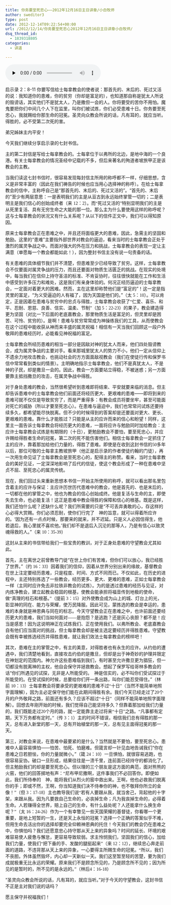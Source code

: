 ```yaml
---
title: 你务要至死忠心——2012年12月16日主日讲章/小白牧师
author: sweditor3
type: post
date: 2012-12-14T09:22:54+00:00
url: /2012/12/14/你务要至死忠心2012年12月16日主日讲章小白牧师/
dsq_thread_id:
  - 1839318805
categories:
  - 讲道

---
```

<div id="c-6343" class="grandmp3">
  <audio src="https://t5.shwchurch.org/wp-content/uploads/2012/12/20121214171006737.mp3" controls false preload="none" autobuffer="false"></audio>
</div>

启示录 2：8-11 你要写信给士每拿教会的使者说：那首先的、末后的、死过又活的说：我知道你的患难，你的贫穷（你却是富足的），也知道那自称是犹太人所说的毁谤话，其实他们不是犹太人，乃是撒但一会的人。你将要受的苦你不用怕。魔鬼要把你们中间几个人下在监里，叫你们被试炼，你们必受患难十日。你务要至死忠心，我就赐给你那生命的冠冕。圣灵向众教会所说的话，凡有耳的，就应当听。得胜的，必不受第二次死的害。

弟兄姊妹主内平安！

今天我们继续分享启示录的七封书信。

主的第二封信是写给士每拿教会的。士每拿位于以弗所的北边，是地中海的一个良港。有关士每拿教会的情况圣经中记载的不多，但后来著名的殉道者坡旅甲正是该教会的主教。

当我们读这七封书信时，很容易发现每封信主所用的称呼都不一样，仔细思想，含义是非常丰富的（因此在我们祷告的时候也应当用心选择神的称呼）。在给士每拿教会的信中，主称呼自己是“那首先的、末后的、死过又活的”。“首先的、末后的”至少有两层意思：一是表明我们的主是从亘古到永远始终掌管一切的；二是表明主是我们信心的创始成终者（来 <span style="font-family: 'Times New Roman';">12</span><span style="font-family: 宋体;">：</span><span style="font-family: 'Times New Roman';">2</span><span style="font-family: 宋体;">）。而“死过又活的”特别显明我们的主是从死里复活、具有无穷生命之大能的那一位。那么主为什么要使用这样的称呼呢？这与士每拿教会的状况又有什么关系呢？从以下的信件正文中，我们可以得知原因。</span>

原来士每拿教会正在患难之中，并且还将面临更大的患难，因此，急需主的坚固和勉励。这里的“患难”主要指外部世界对教会的逼迫，看来当时的士每拿教会正处于激烈的属灵争战之中。而面对强大的外在压力和挑战，士每拿教会的表现一定让主满意（单愿每一个教会都能如此！），因为整封书信主没有说一句责备的话。

有关患难的具体细节我们并不清楚，但患难至少已经导致了贫穷。这样，士每拿教会不仅要面对属灵争战的压力，而且还要面对物质生活匮乏的挑战。在现实的处境中，每当我们在信仰上持守圣洁的标准、不肯妥协时，往往很快就能在工作和生活中感受到许多压力和难处，这是我们有亲身体验的。何况正经历逼迫的士每拿教会，一定面对着更大的困难。然而，主在这里却称赞他们是“富足的”！这一定是指灵里的富足，“为义受逼迫的人有福了，因为天国是他们的。”（太 <span style="font-family: 'Times New Roman';">5</span><span style="font-family: 宋体;">：</span><span style="font-family: 'Times New Roman';">10</span><span style="font-family: 宋体;">）。可以肯定，正是因着在患难与贫穷中的忠贞与得胜，士每拿教会收获了“仁爱、喜乐、和平、忍耐、恩慈、良善、信实、温柔、节制”（加 </span><span style="font-family: 'Times New Roman';">5</span><span style="font-family: 宋体;">：</span><span style="font-family: 'Times New Roman';">22-23</span><span style="font-family: 宋体;">）的果子，教会建造得更为坚固（对比一下后面的老底嘉教会，那里物质生活是富足的，但灵里却是困苦、可怜、贫穷的）。是啊！患难与贫穷常常成为神操练我们的工具，从而使教会在这个过程中能收获从神而来丰盛的属灵祝福！相信有一天当我们回顾这一段户外敬拜的患难经历时，必能看见神祝福的富足。</span>

士每拿教会所经历患难的相当一部分是因敌对神的犹太人而来，他们四处毁谤教会，成为属灵争战的主要对手。看来那城里犹太人的势力不小，他们一定从信仰上不遗余力地攻击教会，也挑动社会的方方面面敌视教会（我们在使徒行传和保罗书信中常常看到类似的情景）。主明确地指示士每拿教会，他们不是真犹太人，不是神的子民，却是撒旦一会的。因此，教会一方面要站立得稳，不被迷惑；另一方面要靠主抵挡撒旦的攻击，在属灵争战中得胜。

对于身处患难的教会，当然很希望听到患难即将结束、平安就要来临的消息。但主却告诉患难中的士每拿教会他们前面还将经历更大、更艰难的患难——即将到来的患难可就不仅仅是导致贫穷了，而是严重得多：有教会成员将要坐牢，甚至可能面对死亡的威胁（所以才要至死忠心）。在患难与逼迫中，我们也常常问试炼还要持续多久，都希望能尽快脱离。但不少的时候得到的答案却是还要面对更大、更长、更艰难的患难。靠什么才能胜过？只能是从主的应许而来的信心和盼望！同样，这里主一面告诉士每拿教会将经历更大的患难，一面将应许与勉励同时加给教会：主应许士每拿教会试炼是有期限的（十日），更勉励教会不要怕，要至死忠心，并应许赐给得胜者生命的冠冕，第二次的死不能伤害他们。相信士每拿教会一定抓住了主的应许，靠着那加给他们力量的，得胜了患难。即使是在收到这封书信的<span style="font-family: 'Times New Roman';">50</span><span style="font-family: 宋体;">多年以后，那位可敬的士每拿主教坡旅甲（他正是启示录的作者使徒约翰的门徒），再一次用生命见证了士每拿教会是至死忠心的，配得主的称赞。看来，当时士每拿教会的美好见证，一定深深地影响了后代的信徒，使这个教会形成了一种在患难中坚贞不屈、至死忠心的属灵传统。</span>

现在，我们回过头来重新思想本书信一开始主所使用的称呼，就可以看出那名里包含着主的应许与保证：主应许历世历代患难中的教会，他是首先的、也是末后的，一切都在他的掌管之中，他也为教会的信心创始成终。他是复活与生命的主，即使失去生命，也必能复活！这正是患难中教会得胜的保障和信心的根基。既是这样，我们还怕什么呢？还缺什么呢？我们所需要的只是“不可丢弃勇敢的心，存这样的心必得大赏赐。你们必须忍耐，使你们行完了　神的旨意，就可以得着所应许的。‘因为还有一点点时候，那要来的就来，并不迟延。只是义人必因信得生，他若退后，我心里就不喜欢他。’我们却不是退后入沉沦的那等人，乃是有信心以致灵魂得救的人。”（来 <span style="font-family: 'Times New Roman';">10</span><span style="font-family: 宋体;">：</span><span style="font-family: 'Times New Roman';">35-39</span><span style="font-family: 宋体;">）</span>

这封从主来的书信带给我们一些宝贵的教训，对于正身处患难的守望教会尤其如此。

首先，主在离世之前曾教导门徒“在世上你们有苦难，但你们可以放心，我已经胜了世界。”（约 <span style="font-family: 'Times New Roman';">16</span><span style="font-family: 宋体;">：</span><span style="font-family: 'Times New Roman';">33</span><span style="font-family: 宋体;">）因着我们的信仰，因着从世界分别出来的缘故，基督教会在世上注定要经历患难，只是程度、时间、方式不同而已。不仅如此，在历史的进程中，主还特别拣选了一些教会，经历更多、更大、更难的患难，正如士每拿教会一样（主同时应许免去非拉铁非教会的试炼）。为的是透过患难的经历与见证，对内炼净教会，建立起教会稳固的根基，使教会能承担将福音传到地极的使命，做“真理的柱石和根基。”（提前 </span><span style="font-family: 'Times New Roman';">3</span><span style="font-family: 宋体;">：</span><span style="font-family: 'Times New Roman';">15</span><span style="font-family: 宋体;">）对外使教会成为山上的城、灯台上的光，彰显神的同在、能力与荣耀，使万民降服。因此可见，蒙拣选的教会是幸运的，患难的本身就是神恩典与同在的标志。今天守望教会正在患难之中，也许前面还要经历更大的患难，我们当如何面对——是抱怨？是逃跑？还是灰心丧胆？都不是！应当是感恩！因为这说明神正在试炼我们、正在使用我们。以弗所教会、老底嘉教会自有他们应当面对的挑战，但士每拿教会却是被主选定要经历并得胜患难。守望教会既有幸被拣选经历并得胜患难，就让我们效法士每拿教会的榜样吧！</span>

其次，患难在主的掌管之中，有主的美意，对得胜者也有永生的应许。从约伯的遭遇中，我们清楚地看到，直接攻击约伯的是撒旦，但却是出于神奇妙的护理并限定在神划定的范围内。神允许这些患难临到我们，有时甚至允许撒旦更为猖狂，但一切都没有脱离神的主权，他自会保守并拯救教会。想起了保罗写给哥林多教会的话“你们所遇见的试探，无非是人所能受的。　神是信实的，必不叫你们受试探过于所能受的。在受试探的时候，总要给你们开一条出路，叫你们能忍受得住。”（林前 <span style="font-family: 'Times New Roman';">10</span><span style="font-family: 宋体;">：</span><span style="font-family: 'Times New Roman';">13</span><span style="font-family: 宋体;">）士每拿教会将要承受的更艰难的患难不过“十日”（当然不能简单地照字面理解），因为主必定保守他们能在此期间得胜有余。我们今天已经走过了</span><span style="font-family: 'Times New Roman';">20</span><span style="font-family: 宋体;">个月的户外敬拜之路，前面还有多久？应该不超过“十日”（同样不能简单地照字面理解）。回想去年刚开始的时候，我们觉得自己能坚持多久？但靠着那加给我们力量的，我们既能走过</span><span style="font-family: 'Times New Roman';">20</span><span style="font-family: 宋体;">个月的路，就一定能靠主走过将来“十日”之路。“凡事都有定期，天下万务都有定时。”（传 </span><span style="font-family: 'Times New Roman';">3</span><span style="font-family: 宋体;">：</span><span style="font-family: 'Times New Roman';">1</span><span style="font-family: 宋体;">）主的时间不错误，相信我们总有得胜的那一天，总有进入新堂的那一天，总有开始植堂的那一天，总有见主面得冠冕的那一天。</span>

第三，对教会来说，在患难中最要紧的是什么？当然就是不要怕，要至死忠心。患难中人最容易惧怕——怕苦、怕死、怕磨难。但箴言却一针见血地告诫我们“你在患难之日若胆怯，你的力量就微小。”（箴 <span style="font-family: 'Times New Roman';">24</span><span style="font-family: 宋体;">：</span><span style="font-family: 'Times New Roman';">10</span><span style="font-family: 宋体;">）一旦惧怕，就很容易逃跑，也很容易妥协。破口一旦形成，结果往往是一溃千里，连前面已经持守的都消化了。但主勉励我们的却是要至死忠心。但以理的三个朋友是这方面的典范，面对熊熊的火窑，他们的回答掷地有声：“尼布甲尼撒啊，这件事我们不必回答你。即便如此，我们所侍奉的　神，能将我们从烈火的窑中救出来。王啊，他也必救我们脱离你的手；即或不然，王啊，你当知道我们决不侍奉你的神，也不敬拜你所立的金像！”（但 </span><span style="font-family: 'Times New Roman';">3</span><span style="font-family: 宋体;">：</span><span style="font-family: 'Times New Roman';">17-18</span><span style="font-family: 宋体;">）主也教导我们说“若有人要跟从我，就当舍己，背起他的十字架，来跟从我。因为凡要救自己生命的，必丧掉生命；凡为我丧掉生命的，必得着生命。人若赚得全世界，赔上自己的生命，有什么益处呢？人还能拿什么换生命呢？”（太 </span><span style="font-family: 'Times New Roman';">16</span><span style="font-family: 宋体;">：</span><span style="font-family: 'Times New Roman';">24-26</span><span style="font-family: 宋体;">）作为一个有幸瞥见一些天国荣耀的基督徒，你看哪一个更重要，是地上短暂的一生，还是天上永恒的冠冕？选择一个正确的答案似乎不难，但用生命去活出你的选择却要完全仰赖神恩典的托住！今天我们的教会仍在患难之中，你惧怕吗？我们还愿意忠心持守那从天上来的异象吗？时间的延长、环境的艰难容易使人疲惫与懈怠，更容易导致软弱。求主怜悯我们，坚固我们的信心，加给我们力量，使我们“把下垂的手、发酸的腿挺起来”（来 </span><span style="font-family: 'Times New Roman';">12</span><span style="font-family: 宋体;">：</span><span style="font-family: 'Times New Roman';">12</span><span style="font-family: 宋体;">），继续忠心奔走前面的道路，不违背那从天上来的异象，一心要得主所赐生命的冠冕。“所以，我们不丧胆。外体虽然毁坏，内心却一天新似一天。我们这至暂至轻的苦楚，要为我们成就极重无比永远的荣耀。原来我们不是顾念所见的，乃是顾念所不见的；因为所见的是暂时的，所不见的是永远的。”（林后</span><span style="font-family: 'Times New Roman';">4</span><span style="font-family: 宋体;">：</span><span style="font-family: 'Times New Roman';">16-18</span><span style="font-family: 宋体;">）</span>

“圣灵向众教会所说的话，凡有耳的，就应当听。”对于今天的守望教会，这封书信不正是主对我们说的话吗？

愿主保守并祝福我们！